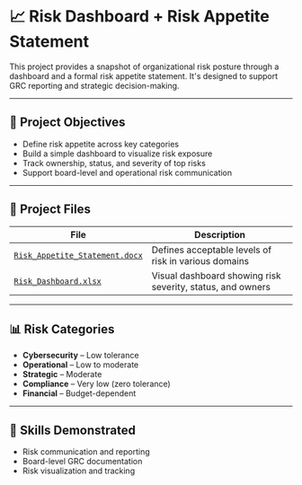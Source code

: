 # 📈 Risk Dashboard + Risk Appetite Statement

This project provides a snapshot of organizational risk posture through a dashboard and a formal risk appetite statement. It's designed to support GRC reporting and strategic decision-making.

---

## 🎯 Project Objectives

- Define risk appetite across key categories  
- Build a simple dashboard to visualize risk exposure  
- Track ownership, status, and severity of top risks  
- Support board-level and operational risk communication  

---

## 📁 Project Files

| File | Description |
|------|-------------|
| [`Risk_Appetite_Statement.docx`](./Risk_Appetite_Statement.docx) | Defines acceptable levels of risk in various domains |
| [`Risk_Dashboard.xlsx`](./Risk_Dashboard.xlsx) | Visual dashboard showing risk severity, status, and owners |

---

## 📊 Risk Categories

- **Cybersecurity** – Low tolerance  
- **Operational** – Low to moderate  
- **Strategic** – Moderate  
- **Compliance** – Very low (zero tolerance)  
- **Financial** – Budget-dependent

---

## 🧠 Skills Demonstrated

- Risk communication and reporting  
- Board-level GRC documentation  
- Risk visualization and tracking  

